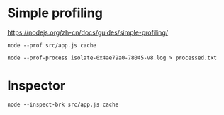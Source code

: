 # Simple profiling
https://nodejs.org/zh-cn/docs/guides/simple-profiling/
```
node --prof src/app.js cache
```

```
node --prof-process isolate-0x4ae79a0-78045-v8.log > processed.txt
```

# Inspector
```
node --inspect-brk src/app.js cache
```
